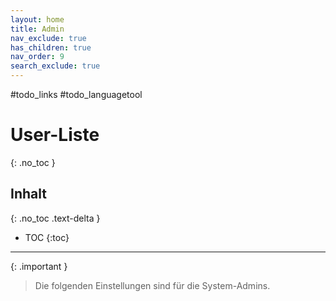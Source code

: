 ```yaml
---
layout: home
title: Admin
nav_exclude: true
has_children: true
nav_order: 9
search_exclude: true
---
```

#todo_links #todo_languagetool 
# User-Liste
{: .no_toc }
## Inhalt
{: .no_toc .text-delta }

- TOC
{:toc}

---

{: .important }
>Die folgenden Einstellungen sind für die System-Admins.

